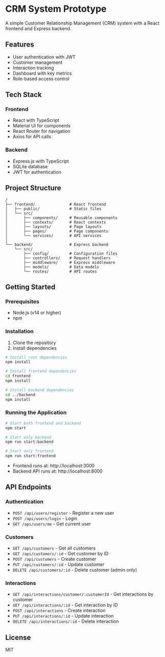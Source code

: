 # CRM System Prototype

A simple Customer Relationship Management (CRM) system with a React frontend and Express backend.

## Features

- User authentication with JWT
- Customer management
- Interaction tracking
- Dashboard with key metrics
- Role-based access control

## Tech Stack

### Frontend
- React with TypeScript
- Material UI for components
- React Router for navigation
- Axios for API calls

### Backend
- Express.js with TypeScript
- SQLite database
- JWT for authentication

## Project Structure

```
/
├── frontend/               # React frontend
│   ├── public/             # Static files
│   └── src/
│       ├── components/     # Reusable components
│       ├── contexts/       # React contexts
│       ├── layouts/        # Page layouts
│       ├── pages/          # Page components
│       └── services/       # API services
│
└── backend/                # Express backend
    └── src/
        ├── config/         # Configuration files
        ├── controllers/    # Request handlers
        ├── middleware/     # Express middleware
        ├── models/         # Data models
        └── routes/         # API routes
```

## Getting Started

### Prerequisites

- Node.js (v14 or higher)
- npm

### Installation

1. Clone the repository
2. Install dependencies

```bash
# Install root dependencies
npm install

# Install frontend dependencies
cd frontend
npm install

# Install backend dependencies
cd ../backend
npm install
```

### Running the Application

```bash
# Start both frontend and backend
npm start

# Start only backend
npm run start:backend

# Start only frontend
npm run start:frontend
```

- Frontend runs at: http://localhost:3000
- Backend API runs at: http://localhost:8000

## API Endpoints

### Authentication
- `POST /api/users/register` - Register a new user
- `POST /api/users/login` - Login
- `GET /api/users/me` - Get current user

### Customers
- `GET /api/customers` - Get all customers
- `GET /api/customers/:id` - Get customer by ID
- `POST /api/customers` - Create customer
- `PUT /api/customers/:id` - Update customer
- `DELETE /api/customers/:id` - Delete customer (admin only)

### Interactions
- `GET /api/interactions/customer/:customerId` - Get interactions by customer
- `GET /api/interactions/:id` - Get interaction by ID
- `POST /api/interactions` - Create interaction
- `PUT /api/interactions/:id` - Update interaction
- `DELETE /api/interactions/:id` - Delete interaction

## License

MIT